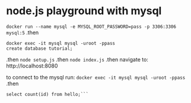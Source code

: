 node.js playground with mysql
===
```docker run --name mysql -e MYSQL_ROOT_PASSWORD=pass -p 3306:3306 mysql:5```
.then
```
docker exec -it mysql mysql -uroot -ppass
create database tutorial;
```
.then
```node setup.js```
.then
```node index.js```
.then navigate to: http://localhost:8080


to connect to the mysql run:
```docker exec -it mysql mysql -uroot -ppass```
.then
```use tutorial;
select count(id) from hello;```
